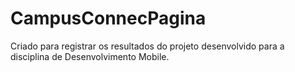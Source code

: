 # CampusConnecPagina
Criado para registrar os resultados do projeto desenvolvido para a disciplina de Desenvolvimento Mobile.
